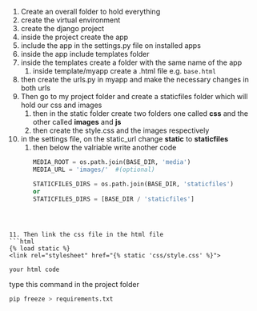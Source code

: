 
1. Create an overall folder to hold everything
2. create the virtual environment
3. create the django project
4. inside the project create the app 
5. include the app in the settings.py file on installed apps
6. inside the app include templates folder
7. inside the templates create a folder with the same name of the app
	1. inside template/myapp create a .html file e.g. `base.html`
8.  then create the urls.py in myapp and make the necessary changes in both urls
9. Then go to my project folder and create a staticfiles folder which will hold our css and images
	1. then in the static folder create two folders one called **css** and the other called **images**  and **js**
	2. then create the style.css and the images respectively
10. in the settings file, on the static_url change **static** to **staticfiles**
	1. then below the valriable write another code
		```python
		MEDIA_ROOT = os.path.join(BASE_DIR, 'media')
		MEDIA_URL = 'images/'  #(optional)
		
		STATICFILES_DIRS = os.path.join(BASE_DIR, 'staticfiles')
		or
		STATICFILES_DIRS = [BASE_DIR / 'staticfiles']
		 
	
```


11. Then link the css file in the html file
```html
{% load static %}
<link rel="stylesheet" href="{% static 'css/style.css' %}">

your html code

```

type this command in the project folder
```bash
pip freeze > requirements.txt

```